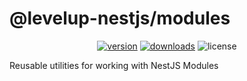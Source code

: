 # @levelup-nestjs/modules

<p align="center">
<a href="https://www.npmjs.com/package/@levelup-nestjs/modules"><img src="https://img.shields.io/npm/v/@levelup-nestjs/modules.svg?style=flat" alt="version" /></a>
<a href="https://www.npmjs.com/package/@levelup-nestjs/modules"><img alt="downloads" src="https://img.shields.io/npm/dt/@levelup-nestjs/modules.svg?style=flat"></a>
<img alt="license" src="https://img.shields.io/npm/l/@levelup-nestjs/modules.svg">
</p>

Reusable utilities for working with NestJS Modules
